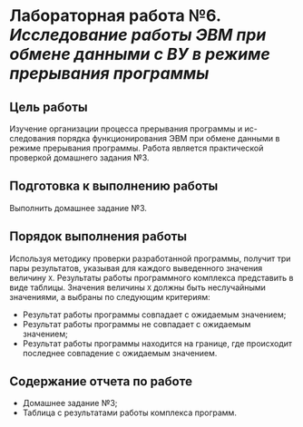 # Лабораторная работа №6. *Исследование работы ЭВМ при обмене данными с ВУ в режиме прерывания программы*

## Цель работы

Изучение организации процесса прерывания программы и ис-следования
порядка функционирования ЭВМ при обмене данными в режиме прерывания
программы. Работа является практической проверкой домашнего задания №3.

## Подготовка к выполнению работы

Выполнить домашнее задание №3.

## Порядок выполнения работы

Используя методику проверки разработанной программы, получит три пары
результатов, указывая для каждого выведенного значения величину `Х`.
Результаты работы программного комплекса представить в виде таблицы.
Значения величины `X` должны быть неслучайными значениями, а выбраны по
следующим критериям:

- Результат работы программы совпадает с ожидаемым значением;
- Результат работы программы не совпадает с ожидаемым значением;
- Результат работы программы находится на границе, где происходит
  последнее совпадение с ожидаемым значением.

## Содержание отчета по работе

- Домашнее задание №3;
- Таблица с результатами работы комплекса программ.
